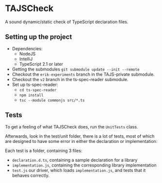 # TAJSCheck
A sound dynamic/static check of TypeScript declaration files. 

## Setting up the project
 - Dependencies: 
    - NodeJS
    - IntelliJ
    - TypeScript 2.1 or later
 - Getting the submodules `git submodule update --init --remote`
 - Checkout the `erik-experiments` branch in the TAJS-private submodule. 
 - Checkout the `v2` branch in the ts-spec-reader submodule.
 - Set up ts-spec-reader: 
    - `cd ts-spec-reader`
    - `npm install`
    - `tsc --module commonjs src/*.ts`
    
## Tests
To get a feeling of what TAJSCheck does, run the `UnitTests` class. 

Afterwards, look in the test/unit folder, there is a lot of tests, most of which are designed to have some error in either the declaration or implementation:

Each test is a folder, containing 3 files: 
- `declaration.d.ts`, containing a sample declaration for a library
- `implementation.js`, containing the corresponding library implementation
- `test.js` our driver, which loads `implementation.js`, and tests that it behaves correctly. 
